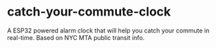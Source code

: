 # catch-your-commute-clock
A ESP32 powered alarm clock that will help you catch your commute in real-time. Based on NYC MTA public transit info.
